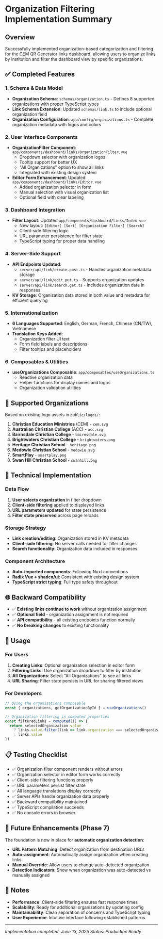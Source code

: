 # Organization Filtering Implementation Summary

## Overview
Successfully implemented organization-based categorization and filtering for the CEM QR Generator links dashboard, allowing users to organize links by institution and filter the dashboard view by specific organizations.

## ✅ Completed Features

### 1. Schema & Data Model
- **Organization Schema**: `schemas/organization.ts` - Defines 8 supported organizations with proper TypeScript types
- **Link Schema Extension**: Updated `schemas/link.ts` to include optional organization field
- **Organization Configuration**: `app/config/organizations.ts` - Complete organization metadata with logos and colors

### 2. User Interface Components
- **OrganizationFilter Component**: `app/components/dashboard/links/OrganizationFilter.vue`
  - Dropdown selector with organization logos
  - Tooltip support for better UX
  - "All Organizations" option to show all links
  - Integrated with existing design system
- **Editor Form Enhancement**: Updated `app/components/dashboard/links/Editor.vue`
  - Added organization selector in form
  - Manual selection with visual organization list
  - Optional field with clear labeling

### 3. Dashboard Integration
- **Filter Layout**: Updated `app/components/dashboard/links/Index.vue`
  - New layout: `[Editor] [Sort] [Organization Filter] [Search]`
  - Client-side filtering logic
  - URL parameter persistence for filter state
  - TypeScript typing for proper data handling

### 4. Server-Side Support
- **API Endpoints Updated**:
  - `server/api/link/create.post.ts` - Handles organization metadata storage
  - `server/api/link/edit.put.ts` - Supports organization updates
  - `server/api/link/search.get.ts` - Includes organization data in responses
- **KV Storage**: Organization data stored in both value and metadata for efficient querying

### 5. Internationalization
- **6 Languages Supported**: English, German, French, Chinese (CN/TW), Vietnamese
- **Translation Keys Added**:
  - Organization filter UI text
  - Form field labels and descriptions
  - Filter tooltips and placeholders

### 6. Composables & Utilities
- **useOrganizations Composable**: `app/composables/useOrganizations.ts`
  - Reactive organization data
  - Helper functions for display names and logos
  - Organization validation utilities

## 🎯 Supported Organizations

Based on existing logo assets in `public/logos/`:

1. **Christian Education Ministries** (CEM) - `cem.svg`
2. **Australian Christian College** (ACC) - `acc.svg`
3. **Bairnsdale Christian College** - `bairnsdale.svg`
4. **Brightwaters Christian College** - `brightwaters.png`
5. **Heritage Christian School** - `heritage.png`
6. **Medowie Christian School** - `medowie.svg`
7. **SmartPlay** - `smartplay.png`
8. **Swan Hill Christian School** - `swanhill.png`

## 🔧 Technical Implementation

### Data Flow
1. **User selects organization** in filter dropdown
2. **Client-side filtering** applied to displayed links
3. **URL parameters updated** for state persistence
4. **Filter state preserved** across page reloads

### Storage Strategy
- **Link creation/editing**: Organization stored in KV metadata
- **Client-side filtering**: No server calls needed for filter changes
- **Search functionality**: Organization data included in responses

### Component Architecture
- **Auto-imported components**: Following Nuxt conventions
- **Radix Vue + shadcn/ui**: Consistent with existing design system
- **TypeScript strict typing**: Full type safety throughout

## 🌐 Backward Compatibility

- ✅ **Existing links continue to work** without organization assignment
- ✅ **Optional field** - organization assignment is not required
- ✅ **API compatibility** - all existing endpoints function normally
- ✅ **No breaking changes** to existing functionality

## 🚀 Usage

### For Users
1. **Creating Links**: Optional organization selection in editor form
2. **Filtering Links**: Use organization dropdown to filter by institution
3. **All Organizations**: Select "All Organizations" to see all links
4. **URL Sharing**: Filter state persists in URL for sharing filtered views

### For Developers
```typescript
// Using the organizations composable
const { organizations, getOrganizationById } = useOrganizations()

// Organization filtering in computed properties
const filteredLinks = computed(() => {
  return selectedOrganization.value
    ? links.value.filter(link => link.organization === selectedOrganization.value)
    : links.value
})
```

## 📋 Testing Checklist

- ✅ Organization filter component renders without errors
- ✅ Organization selector in editor form works correctly
- ✅ Client-side filtering functions properly
- ✅ URL parameters persist filter state
- ✅ All language translations display correctly
- ✅ Server APIs handle organization data properly
- ✅ Backward compatibility maintained
- ✅ TypeScript compilation succeeds
- ✅ No console errors in browser

## 🔮 Future Enhancements (Phase 7)

The foundation is now in place for **automatic organization detection**:

- **URL Pattern Matching**: Detect organization from destination URLs
- **Auto-assignment**: Automatically assign organization when creating links
- **Manual Override**: Allow users to change auto-detected organization
- **Detection Indicators**: Show when organization was auto-detected vs manually assigned

## 📝 Notes

- **Performance**: Client-side filtering ensures fast response times
- **Scalability**: Ready for additional organizations by updating config
- **Maintainability**: Clean separation of concerns and TypeScript typing
- **User Experience**: Intuitive interface following established patterns

---

*Implementation completed: June 13, 2025*
*Status: Production Ready*

